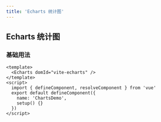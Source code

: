 ```yaml
---
title: 'Echarts 统计图'
---
```


## Echarts 统计图

### 基础用法

```vue demo
<template>
  <Echarts domId="vite-echarts" />
</template>
<script>
  import { defineComponent, resolveComponent } from 'vue'
  export default defineComponent({
    name: 'ChartsDemo',
    setup() {}
  })
</script>
```
